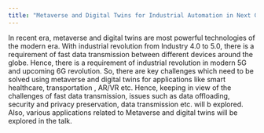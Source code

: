```yaml
---
title: "Metaverse and Digital Twins for Industrial Automation in Next Generation Applications"
---
```

In recent era, metaverse and digital twins are most powerful technologies of the modern era. With industrial revolution from Industry 4.0 to 5.0, there is a requirement of fast data transmission between different devices around the globe. 
Hence, there is a requirement of industrial revolution in modern 5G and upcoming 6G revolution. 
So, there are key challenges which need to be solved using metaverse and digital twins for applications like smart healthcare, transportation , AR/VR etc.
Hence, keeping in view of the challenges of fast data transmission, issues such as data offloading, security and privacy preservation, data transmission etc. will b explored. 
Also, various applications related to Metaverse and digital twins will be explored in the talk.
